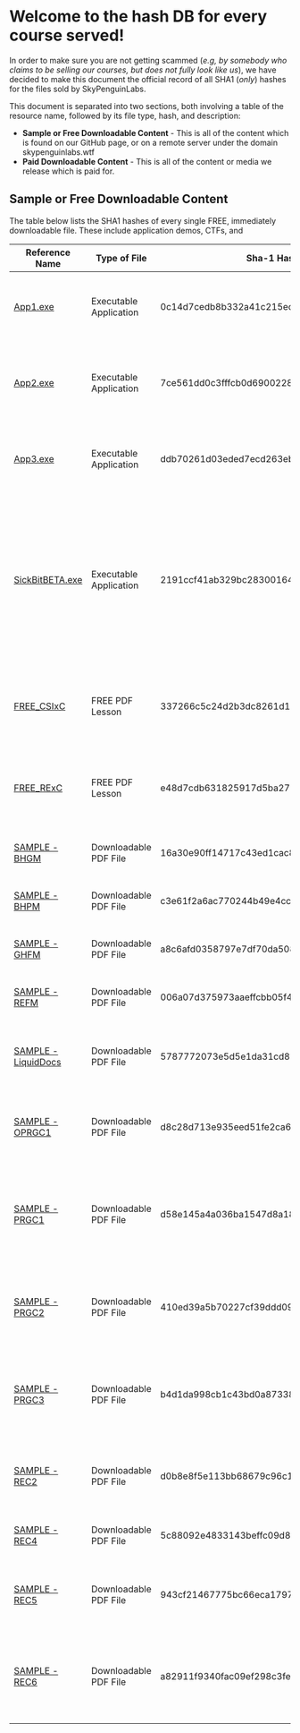 # Welcome to the hash DB for every course served!

In order to make sure you are not getting scammed (*e.g, by somebody who claims to be selling our courses, but does not fully look like us*), we have decided to make this document the official record of all SHA1 (*only*) hashes for the files sold by SkyPenguinLabs.

This document is separated into two sections, both involving a table of the resource name, followed by its file type, hash, and description:

* **Sample or Free Downloadable Content** - This is all of the content which is found on our GitHub page, or on a remote server under the domain skypenguinlabs.wtf
* **Paid Downloadable Content** - This is all of the content or media we release which is paid for. 


## Sample or Free Downloadable Content 
The table below lists the SHA1 hashes of every single FREE, immediately downloadable file. These include application demos, CTFs, and 

| Reference Name | Type of File  | Sha-1 Hash | Description of Hash Relation | 
| ------------- | ------------- | ---------- | ---------------------------- | 
| [App1.exe]()  | Executable Application | 0c14d7cedb8b332a41c215ec6d97d1fb0171739b | This hash resembles an ElectronJS application built for the PRGC3 course. 
| [App2.exe]()  | Executable Application | 7ce561dd0c3fffcb0d6900228ea970272f8d0af4 | This hash resmebles another ElectronJS application built for the PRGC3 course. 
| [App3.exe]()  | Executable Application | ddb70261d03eded7ecd263eb5719c8c45deb8ac1 | This is the FINAL hash of the PRGC3 app set. Another ElectronJS application 
| [SickBitBETA.exe]() | Executable Application | 2191ccf41ab329bc283001642f6b7903bb24f8a1 | This is the skeletal version of the SickBit CTF. An entire playground, GUI, Windows only application flooded with fun vulnerabilities. This demo was used for the REC6 course, how to analyze GUIs built fro Windows  
| [FREE_CSIxC](https://github.com/SkyPenguinLabs/SPL-CourseDemos/blob/main/Free_Lessons/CompSci/FREE_CSIxC%20-%20Steganography%20for%20Beginners%20(1).pdf) | FREE PDF Lesson | 337266c5c24d2b3dc8261d19e7b67dad548a21b6 | This lesson walked through steganography for those who have never heard of it in their lives! |
| [FREE_RExC](https://github.com/SkyPenguinLabs/SPL-CourseDemos/blob/main/Free_Lessons/RE/FREE_RExC%20-%20Knowing%20File%20Types%20in%20RE%20Helps%20You%2C%20Trust.....pdf) | FREE PDF Lesson | e48d7cdb631825917d5ba2791f62ddea37f8b22b | This was a full free lesson that walked people through the importance of file types during RE applications 
| [SAMPLE - BHGM]() | Downloadable PDF File | 16a30e90ff14717c43ed1cac8f5602f0302f0df2 | Hash of the Black Hat Go Manual SAMPLE document
| [SAMPLE - BHPM]() | Downloadable PDF File | c3e61f2a6ac770244b49e4cc3043fdf7eabb53df | Black Hat Python Manual SAMPLE document hash 
| [SAMPLE - GHFM]() | Downloadable PDF File | a8c6afd0358797e7df70da50888709a8b49c11d4 | Game Hackers Field Manual SAMPLE document hash 
| [SAMPLE - REFM]() | Downloadable PDF File | 006a07d375973aaeffcbb05f44720db89add633a | Reverse Engineers Field Manual SAMPLE document hash 
| [SAMPLE - LiquidDocs]() | Downloadable PDF File | 5787772073e5d5e1da31cd8786d3d5fa876c340d | The sha1 hash of the contents inside of the demo LiquidDocs documentation  
| [SAMPLE - OPRGC1]() | Downloadable PDF File | d8c28d713e935eed51fe2ca6d743afe52785ae75 | The Sha1 hash for the proper offensive tooling & development intro course SAMPLE
| [SAMPLE - PRGC1]() | Downloadable PDF File | d58e145a4a036ba1547d8a180ec9c81f7718bf6f | The hash for the very first programming course SAMPLE released by SkyPenguinLabs on Golang modules for beginners 
| [SAMPLE - PRGC2]() | Downloadable PDF File | 410ed39a5b70227cf39ddd09ee2628964d249ca0 | The hash for the contents of the course SAMPLE of 'Learn how to utilize gos std lib to optimize applications' 
| [SAMPLE - PRGC3]() | Downloadable PDF File | b4d1da998cb1c43bd0a87338c62545cf1de395ef | Hash of the third programming course SAMPLE, which talks about how frontend validation shines in UX 
| [SAMPLE - REC2]() | Downloadable PDF File | d0b8e8f5e113bb68679c96c1f910be2a05c436d0 | How mathematics is applied to reverse engineering. Sample 
| [SAMPLE - REC4]() | Downloadable PDF File | 5c88092e4833143beffc09d8a10b59b1f1e2f9c2 | Time managing the reverse engineering process. Sample 
| [SAMPLE - REC5]() | Downloadable PDF File | 943cf21467775bc66eca17975d17c71b822f74ce | REC5 course demo, which speaks on using Golang for static analysis of ELF files 
| [SAMPLE - REC6]() | Downloadable PDF File | a82911f9340fac09ef298c3fe6e499f55dc3494a | REC6, teaches how to analyze GUI components built for x64, Windows. This is the hash for the demo 
